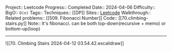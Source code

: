 Project:: Leetcode
Progress:: Completed
Date:: 2024-04-06
Difficulty:: 
BigO:: `O(n)`
Tags:: 
Techniques:: [[DP]]
Sites:: [Leetcode](https://leetcode.com/problems/climbing-stairs/description/)
Walkthrough:: 
Related problems:: [[509. Fibonacci Number]]
Code:: [[70.climbing-stairs.py]]
Note:: It's fibonacci. can be both top-down(recursive + memo) or bottom-up(loop)

---
![[70. Climbing Stairs 2024-04-12 03.54.42.excalidraw]]